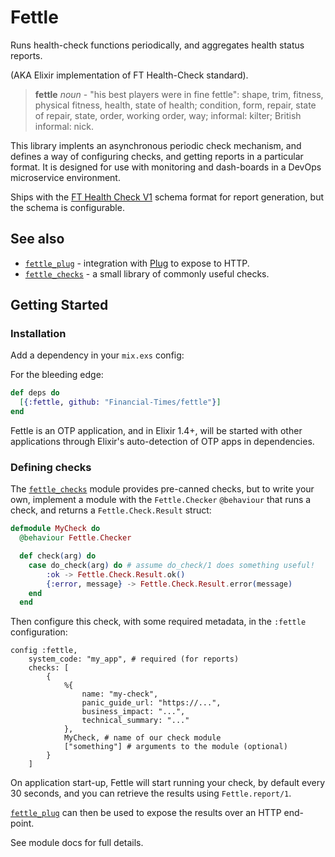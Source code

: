 # Fettle

Runs health-check functions periodically, and aggregates health status reports.

(AKA Elixir implementation of FT Health-Check standard).

> **fettle**
*noun* - "his best players were in fine fettle": shape, trim, fitness, physical fitness, health, state of health; condition, form, repair, state of repair, state, order, working order, way; informal: kilter; British informal: nick.

This library implents an asynchronous periodic check mechanism, and defines a way of configuring checks, and getting reports in a particular format. It
is designed for use with monitoring and dash-boards in a DevOps microservice environment.

Ships with the [FT Health Check V1](FTHealthcheckstandard.pdf) schema format for report generation, but the schema is configurable.

## See also 

* [`fettle_plug`](https://github.com/Financial-Times/fettle_plug) - integration with [Plug](https://github.com/elixir-lang/plug) to expose to HTTP.
* [`fettle_checks`](https://github.com/Financial-Times/fettle_checks) - a small library of commonly useful checks.

## Getting Started

### Installation

Add a dependency in your `mix.exs` config:

For the bleeding edge:

```elixir
def deps do
  [{:fettle, github: "Financial-Times/fettle"}]
end
```

Fettle is an OTP application, and in Elixir 1.4+, will be started with other applications through Elixir's auto-detection of OTP apps in dependencies.

### Defining checks

The [`fettle_checks`]() module provides pre-canned checks, but to write your own, implement a module with the `Fettle.Checker` `@behaviour` that runs a check, and returns a `Fettle.Check.Result` struct:

```elixir
defmodule MyCheck do
  @behaviour Fettle.Checker

  def check(arg) do
    case do_check(arg) do # assume do_check/1 does something useful!
        :ok -> Fettle.Check.Result.ok()
        {:error, message} -> Fettle.Check.Result.error(message)
    end
  end
```

Then configure this check, with some required metadata, in the `:fettle` configuration:

```elxir
config :fettle,
    system_code: "my_app", # required (for reports)
    checks: [
        {
            %{
                name: "my-check",
                panic_guide_url: "https://...",
                business_impact: "...",
                technical_summary: "..."
            },
            MyCheck, # name of our check module
            ["something"] # arguments to the module (optional)
        }
    ]
```

On application start-up, Fettle will start running your check, by default every 30 seconds, and you can retrieve the results using `Fettle.report/1`.

[`fettle_plug`](https://github.com/Financial-Times/fettle_plug) can then be used to expose the results over an HTTP end-point.

See module docs for full details.
